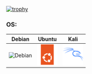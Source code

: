 [![trophy](https://github-profile-trophy.vercel.app/?username=akkkkkk&title=Commits,Repositories&theme=onedark)](https://github.com/ryo-ma/github-profile-trophy)

### OS:

| Debian | Ubuntu | Kali
|----------|----------|----------|
| <img src="https://github.com/canaleal/devicon/blob/master/icons/debian/debian-original.svg" title="Debian" alt="Debian" width="55" height="55"/> | <img src="https://github.com/devicons/devicon/blob/master/icons/ubuntu/ubuntu-original.svg" title="Ubuntu" alt="Ubuntu" width="55" height="55"/> | <img src="https://github.com/canaleal/devicon/blob/new-icon-kali-linux/icons/kalilinux/kalilinux-original-wordmark.svg" title="Linux" alt="Linux" width="55" height="55"/>
